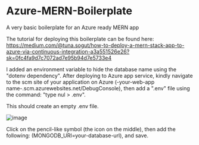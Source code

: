 # Azure-MERN-Boilerplate
A very basic boilerplate for an Azure ready MERN app

The tutorial for deploying this boilerplate can be found here:
https://medium.com/@tuna.sogut/how-to-deploy-a-mern-stack-app-to-azure-via-continuous-integration-a3a551526e26?sk=0fc4fa9d7c7072ad7e95b94d7e5733e4

I added an environment variable to hide the database name using the "dotenv dependency".
After deploying to Azure app service, kindly navigate to the scm site of your application on Azure (-your-web-app name-.scm.azurewebsites.net/DebugConsole), then add a ".env" file using the command: "type nul > .env".
  
This should create an empty .env file.

![image](https://user-images.githubusercontent.com/45227826/144761159-8e23896e-228f-4ded-bff3-923441d88579.png)

Click on the pencil-like symbol (the icon on the middle), then add the following: (MONGODB_URI=your-database-url), and save.  
